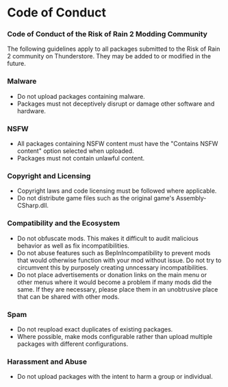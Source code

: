 # Code of Conduct
### Code of Conduct of the Risk of Rain 2 Modding Community

The following guidelines apply to all packages submitted to the Risk of Rain 2 community on Thunderstore. They may be added to or modified in the future.

### Malware

- Do not upload packages containing malware.
- Packages must not deceptively disrupt or damage other software and hardware.

### NSFW

- All packages containing NSFW content must have the "Contains NSFW content" option selected when uploaded.
- Packages must not contain unlawful content.

### Copyright and Licensing

- Copyright laws and code licensing must be followed where applicable.
- Do not distribute game files such as the original game's Assembly-CSharp.dll.

### Compatibility and the Ecosystem

- Do not obfuscate mods. This makes it difficult to audit malicious behavior as well as fix incompatibilities.
- Do not abuse features such as BepInIncompatibility to prevent mods that would otherwise function with your mod without issue. Do not try to circumvent this by purposely creating unncessary incompatibilities.
- Do not place advertisements or donation links on the main menu or other menus where it would become a problem if many mods did the same. If they are necessary, please place them in an unobtrusive place that can be shared with other mods.

### Spam

- Do not reupload exact duplicates of existing packages.
- Where possible, make mods configurable rather than upload multiple packages with different configurations.

### Harassment and Abuse

- Do not upload packages with the intent to harm a group or individual.

